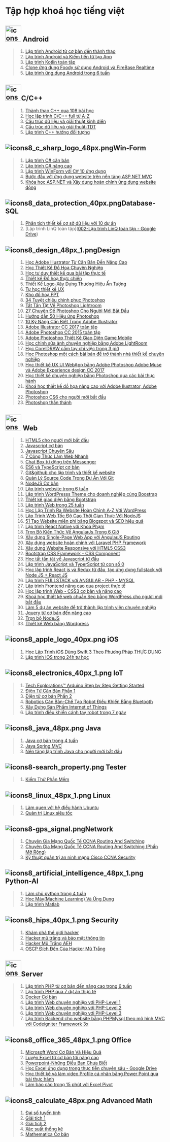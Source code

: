 # Tập hợp khoá học tiếng việt

## <img src="https://raw.githubusercontent.com/Zenfection/Image/master/2020/08/23-23-46-55-icons8_android_os_64px.png" title="" alt="icons8_android_os_64px.png" width="50"> Android

> 1. [Lập trình Android từ cơ bản đến thành thạo](https://drive.google.com/drive/folders/1ZK-XFP_DVqpepibgxG86U6qeySvW5HUs?usp=sharing)
> 2. [Lập trình Android và Kiếm tiền từ tạo App](https://drive.google.com/drive/folders/1exOOee-rg7bR446rqwoJ3czfZI340KYU?usp=sharing)
> 3. [Lập trình Kotlin toàn tập](https://drive.google.com/drive/folders/1BbuBxi5aM8kZO35mdRjUXojZJQM7f08H?usp=sharing)
> 4. [Clone ứng dụng Foody sử dụng Android và FireBase Realtime](https://drive.google.com/drive/folders/1ARD9D4cnAhnLGm82kyDXHe-UjAVB20dt?usp=sharing)
> 5. [Lập trình ứng dụng Android trong 6 tuần](https://drive.google.com/drive/folders/1099DRNmDE9L1CZdowqN92dK_JJeYSHKv?usp=sharing)

## <img src="https://raw.githubusercontent.com/Zenfection/Image/master/2020/08/23-23-51-15-icons8_c%2B%2B_48px_2.png" title="" alt="icons8_c++_48px_2.png" width="50">C/C++

> 1. [Thành thạo C++ qua 108 bài học](https://drive.google.com/drive/folders/1vx3CVIr3BCa2cmFPNyBLytJnTBVgVoX8?usp=sharing)
> 2. [Học lập trình C/C++ full từ A-Z](https://drive.google.com/drive/folders/1JTmHU9lr79QAHW19Wr_pyv2OJVkPQrhx?usp=sharing)
> 3. [Cấu trúc dữ liệu và giải thuật kinh điển](https://drive.google.com/drive/folders/1YcUgdWSo9GjHm8j1644oPv5nUhj1tNKB?usp=sharing)
> 4. [Cấu trúc dữ liệu và giải thuật-TDT](https://drive.google.com/drive/folders/1WHad8E9veuGBA4qItcOdZm1D5MG1ZiAr?usp=sharing)
> 5. [Lập trình C++ hướng đối tượng](https://drive.google.com/drive/folders/1Rcv33dcrTuWPFz1yeHlxECNS4Crois4K?usp=sharing)

## ![icons8_c_sharp_logo_48px.png](https://raw.githubusercontent.com/Zenfection/Image/master/2020/08/23-23-50-44-icons8_c_sharp_logo_48px.png)Win-Form

> 1. [Lập trình C# căn bản](https://drive.google.com/drive/folders/12_cCLYzOnvA0VIpoppJAFUQ6q3Rbfx4i?usp=sharing)
> 2. [Lập trình C# nâng cao](https://drive.google.com/drive/folders/1iey7qoqNqZUydN-isJWP3wrqmAAYzAa6?usp=sharing)
> 3. [Lập trình WinForm với C# 10 ứng dụng](https://drive.google.com/drive/folders/1kmfvyQ8PJEfwj7-9x5-MBqHl6CmNyV1T?usp=sharing)
> 4. [Bước đầu với ứng dụng website trên nền tảng ASP.NET MVC](https://drive.google.com/drive/folders/1DiGOC_Vik30esgjEyY-Lw8mt_Eaf2J6l?usp=sharing)
> 5. [Khóa học ASP.NET và Xây dựng hoàn chỉnh ứng dụng website động](https://drive.google.com/drive/folders/1Cn7TB7SBfdnX9pQg2NnxeQrqD1r07Z46?usp=sharing)

## ![icons8_data_protection_40px.png](https://raw.githubusercontent.com/Zenfection/Image/master/2020/08/23-23-50-23-icons8_data_protection_40px.png)Database-SQL

> 1. [Phân tích thiết kế cơ sở dữ liệu với 10 dự án](https://drive.google.com/drive/folders/1zVGU5CNdtrHzPSCXpSYc78ph2R3d8CVf?usp=sharing)
> 2. [Lập trình LinQ toàn tập]([002-Lập trình LinQ toàn tập - Google Drive](https://drive.google.com/drive/folders/19rHJLRUEiBDkZKyoSobh4XYzrxyAsrPa?usp=sharing))

## ![icons8_design_48px_1.png](https://raw.githubusercontent.com/Zenfection/Image/master/2020/08/23-23-52-03-icons8_design_48px_1.png)Design

> 1. [Học Adobe Illustrator Từ Căn Bản Đến Nâng Cao](https://drive.google.com/drive/folders/15Ru33okIFFIv2enY0mEy0TdWMNc5bekg?usp=sharing)
> 2. [Học Thiết Kế Đồ Hoạ Chuyên Nghiệp](https://drive.google.com/drive/folders/1y0pnvCR_-ePR3BbWtS2xSXdc8dcYYYsY?usp=sharing)
> 3. [Học tư duy thiết kế qua bài tập thực tế](https://drive.google.com/drive/folders/1ZHzEySe9okcqUsyW7vuejSIj5KG9EMqX?usp=sharing)
> 4. [Thiết kế Đồ hoạ thực chiến](https://drive.google.com/drive/folders/1RQgeG66f5oPrqex3Rje5FKiOkhvCXxo3?usp=sharing)
> 5. [Thiết Kế Logo-Xây Dựng Thương Hiệu Ấn Tượng](https://drive.google.com/drive/folders/1Qyr7WPyjTuJVgeFCVvTYS90BjBx1IyGv?usp=sharing)
> 6. [Tự học thiết kế UX](https://drive.google.com/drive/folders/1Ohu4u0wwn1I8hgEEyURq6v_C5s38-qGs?usp=sharing)
> 7. [Kho đồ hoạ FPT](https://drive.google.com/drive/folders/1rXteUiHe7vStHc6IiZqyZOLy1fJg4LQG?usp=sharing)
> 8. [34 Tuyệt chiêu chinh phục Photoshop](https://drive.google.com/drive/folders/1iswARWIL1c-sHnnFmerjGiZ8RhLHkJvX?usp=sharing)
> 9. [Tất Tần Tật Về Photoshop Lightroom](https://drive.google.com/drive/folders/1OchBqICrImZ2thtgaXzwTc6cPR1IvGOv?usp=sharing)
> 10. [27 Chuyên Đề Photoshop Cho Người Mới Bắt Đầu](https://drive.google.com/drive/folders/1W878VE7OIUeNxjqshSAtCsGiNzNMQpoz?usp=sharing)
> 11. [Hướng dẫn 50 Hiệu ứng Photoshop](https://drive.google.com/drive/folders/1rwDNLpOnFCKsYT8St3c7BvSUhHqlEPyf?usp=sharing)
> 12. [10 Kỹ Năng Cần Biết Trong Adobe Illustrator](https://drive.google.com/drive/folders/1QDy0km8P05qCBrGknMcu44_2yW88-x_0?usp=sharing)
> 13. [Adobe Illustrator CC 2017 toàn tập](https://drive.google.com/drive/folders/1e-MESQVVRQvr8B0vEaI2g7R-ScdT04pS?usp=sharing)
> 14. [Adobe Photoshop CC 2015 toàn tập](https://drive.google.com/drive/folders/1cBbY-P2WMhUXFjbYEND_pcQ7mXAsDuQ-?usp=sharing)
> 15. [Adobe Photoshop Thiết Kế Giao Diện Game Mobile](https://drive.google.com/drive/folders/1exF_HE1BzW_OQ5n0hoGBTaoVGnj5faqj?usp=sharing)
> 16. [Học chỉnh sửa ảnh chuyên nghiệp bằng Adobe LightRoom](https://drive.google.com/drive/folders/1ozuWv1SHnVR217V0eTWvkMAbtR8CMfjm?usp=sharing)
> 17. [Học CorelDRAW cầm tay chỉ việc trong 3 giờ](https://drive.google.com/drive/folders/1qRVGokaMIURN6_Rrir_lgO4gKmGmaANh?usp=sharing)
> 18. [Học Photoshop một cách bài bản để trở thành nhà thiết kế chuyên nghiệp](https://drive.google.com/drive/folders/1E2DeZHA3Xeg1J_Ec_f9EIvaN2IMtbDss?usp=sharing)
> 19. [Học thiết kế UX UI WebApp bằng Adobe Photoshop Adobe Muse và Adobe Experience design CC 2017](https://drive.google.com/drive/folders/1IFkdvNZlAnLRf1Ii0Ie2hV5irG0dnXYA?usp=sharing)
> 20. [Học thiết kế chuyên nghiệp bằng Photoshop qua các bài thực hành](https://drive.google.com/drive/folders/1tJ2pFNdRogJfbSBPH2rUm1LZh68pjPa1?usp=sharing)
> 21. [Khoá học thiết kế đồ họa nâng cao với Adobe Ilustrator, Adobe Photoshop](https://drive.google.com/drive/folders/1TGpa-JHwDTqrOYFJ8tE2xkdM2L4DZNwG?usp=sharing)
> 22. [Photoshop CS6 cho người mới bắt đầu](https://drive.google.com/drive/folders/1oNlU7Xqa2nLLOyAWE7SMrWxytraY-c5r?usp=sharing)
> 23. [Photoshop thần thánh](https://drive.google.com/drive/folders/1sLjEjoSaSQ_u8HDkeUBA6l5nSi-mwHnZ?usp=sharing)

## <img src="https://raw.githubusercontent.com/Zenfection/Image/master/2020/08/23-23-54-10-icons8_website_64px.png" title="" alt="icons8_website_64px.png" width="50"> Web

> 1. [HTML5 cho người mới bắt đầu](https://drive.google.com/drive/folders/1sxD_QQjc0eeJW9boacVnFPDtjeE5SJRM?usp=sharing)
> 2. [Javascript cơ bản](https://drive.google.com/drive/folders/1z_Y3ulS12LvYnnRbQTtkNu3c7-AU9FJy?usp=sharing)
> 3. [Javascript Chuyên Sâu](https://drive.google.com/drive/folders/1umRl9cE1eemU9OieDkcMbeBlQc46i9LB?usp=sharing)
> 4. [7 Công Thức Làm Web Nhanh](https://drive.google.com/drive/folders/1HtlXNVFqtFC9LNgAYG60-gh4x9YE3MqO?usp=sharing)
> 5. [Chat Box tự dộng trên Messenger](https://drive.google.com/drive/folders/1yIQ8eg3uEly-XYZ67vZlCJn2gN-9xpar?usp=sharing)
> 6. [ES6 và TypeScript cơ bản](https://drive.google.com/drive/folders/1oXuHakKGeDlbtFZpcS781d2qw7X0XUta?usp=sharing)
> 7. [Git&github cho lập trình và thiết kế website](https://drive.google.com/drive/folders/1Qm6j5MJ1XcZ9fTnUzAW_qRooDganwpRh?usp=sharing)
> 8. [Quản Lý Source Code Trong Dự Án Với Git](https://drive.google.com/drive/folders/1hzWE3twA3UCcV4fEG2R5cBLhxLzR7VwX?usp=sharing)
> 9. [NodeJS Cơ bản](https://drive.google.com/drive/folders/1eaZu5iH2n-i_qH95ZdoUFAoqFpR9FQHM?usp=sharing)
> 10. [Lập trình website trong 6 tuần](https://drive.google.com/drive/folders/1J8bghjJP1TRWRgD9xgiIgm8kAVm5RdK-?usp=sharing)
> 11. [Lập trình WordPresss Theme cho doanh nghiệp cùng Boostrap](https://drive.google.com/drive/folders/1HXtALRQDcbxSvgdyS-hLH-XnSMhv2z0q?usp=sharing)
> 12. [Thiết kế giao diện bằng Bootstrap](https://drive.google.com/drive/folders/1rZzjlbAYP5-7H2vnXB2t7_PFf7d_rd0A?usp=sharing)
> 13. [Lập trình Web trong 25 tuần](https://drive.google.com/drive/folders/1Rik4jDLutg5XHYtkmRQ8o8co1drCVLv0?usp=sharing)
> 14. [Học Lập Trình Ra Website Hoàn Chỉnh A-Z Với WordPress](https://drive.google.com/drive/folders/1iu-AaQM-aKOvjzaPClJLOkhdGIVUumEB?usp=sharing)
> 15. [Lập Trình Web Tốc Độ Cao Thời Gian Thực Với NodeJS](https://drive.google.com/drive/folders/1n5oAmmRp_DodY4GJ0h8ZAhiIAhRM3wAE?usp=sharing)
> 16. [51 Tạo Website miễn phí bằng Blogspot và SEO hiệu quả](https://drive.google.com/drive/folders/1S7JRn2G5s0LivwkKaV2tEJ4TB2didbqw?usp=sharing)
> 17. [Lập trình React Native với Khoa Phạm](https://drive.google.com/drive/folders/1NgzxWnAU8EA7N5Nar0AUIF8G0XqhI3dH?usp=sharing)
> 18. [Trọn Bộ Kiến Thức Về AngularJs Trong 6 Giờ](https://drive.google.com/drive/folders/10o1C5hrR_kuSZU3cxMnxAYiB5wB0nEjx?usp=sharing)
> 19. [Xây dựng Single-Page Web App với AngularJS Routing](https://drive.google.com/drive/folders/1kz94BxhMtahXPCbzpy-vBSqrQmKvjoo-?usp=sharing)
> 20. [Xây dựng website hoàn chỉnh với Laravel PHP Framework](https://drive.google.com/drive/folders/1iVPRS-lUky79YDHy48FYuhqWRIdZok2d?usp=sharing)
> 21. [Xây dựng Website Responsive với HTML5 CSS3](https://drive.google.com/drive/folders/1clELhsh4DYD-byiAHEJSzBkvW8d54P7w?usp=sharing)
> 22. [Bootstrap CSS Framework - CSS Component](https://drive.google.com/drive/folders/1Rs9WHEe-IG1n7udFkpBIiy0EZ5SH1Uei?usp=sharing)
> 23. [Học tất tần tật về Javascript từ đầu](https://drive.google.com/drive/folders/1X1dR27Yj2aiVmYhZhGSLOlGPMQ8XN3CS?usp=sharing)
> 24. [Lập trình JavaScript và TyperScript từ con số 0](https://drive.google.com/drive/folders/1Cse2emPX5Z3QJgp7VdynwYn-IMu68XvJ?usp=sharing)
> 25. [Học lập trình React js và Redux từ đầu, tạo ứng dụng fullstack với Node JS + React JS](https://drive.google.com/drive/folders/1g0Gkr99-V-19dYffo8NvPeR1JXgkFtBI?usp=sharing)
> 26. [Lập trình FULLSTACK với ANGULAR - PHP - MYSQL](https://drive.google.com/drive/folders/1gnku9TfmO5_h4gj-YAEG4W82RAerynQm?usp=sharing)
> 27. [Lập trình Frontend nâng cao qua project thực tế](https://drive.google.com/drive/folders/1NE7Q3_D2Sg8JJYnaA8I4tLgUJM-Ng2Yp?usp=sharing)
> 28. [Học lập trình Web - CSS3 cơ bản và nâng cao](https://drive.google.com/drive/folders/15N9gdGxX6PH3h0MrgirsoPBEu5dE9VkV?usp=sharing)
> 29. [Khoá học thiết kế web chuẩn Seo bằng WordPress cho người mới bắt đầu](https://drive.google.com/drive/folders/1zIPmBXpMpVRFRlZJPtXTfBuC8Ql7XcjK?usp=sharing)
> 30. [Làm 5 dự án website để trở thành lập trình viên chuyên nghiệp](https://drive.google.com/drive/folders/1LNAHAQ2FCLTpu7r-hw5su9TkM9B4cqBR?usp=sharing)
> 31. [Jquery từ cơ bản đến nâng cao](https://drive.google.com/drive/folders/1Zj3V3n4VpUbuHsZNjv4uy7bE1xrjW2JP?usp=sharing)
> 32. [Trọn bộ NodeJS](https://drive.google.com/drive/folders/19bgXz8YREty29qL_fNopMDqdddeKajz6?usp=sharing)
> 33. [Thiết kế Web bằng Wordpress](https://drive.google.com/drive/folders/1TOVzcIkrs-zRVoZNfy0D5DHZqLw3vwV9?usp=sharing)

## ![icons8_apple_logo_40px.png](https://raw.githubusercontent.com/Zenfection/Image/master/2020/08/23-23-55-08-icons8_apple_logo_40px.png) iOS

> 1. [Học Lập Trình iOS Dùng Swift 3 Theo Phương Pháp THỰC DỤNG](https://drive.google.com/drive/folders/1jOGcifvyVH59CEvVYevc_MZBD6KXw7L_?usp=sharing)
> 2. [Lập trình IOS trong 24h tự học](https://drive.google.com/drive/folders/1DQBIUw9QRVcZsmgr-Me4UObW1QR_beva?usp=sharing)

## ![icons8_electronics_40px_1.png](https://raw.githubusercontent.com/Zenfection/Image/master/2020/08/23-23-56-21-icons8_electronics_40px_1.png) IoT

> 1. [Tech Explorations™ Arduino Step by Step Getting Started](https://drive.google.com/drive/folders/1W_W1cdY7NyW5aXziLnVlJhq1XlN9PwkT?usp=sharing)
> 2. [Điện Tử Căn Bản Phần 1](https://drive.google.com/drive/folders/1B33JcVjcLLoKa_cZXrvjX0FSh2_j4R2-?usp=sharing)
> 3. [Điện tử cơ bản Phần 2](https://drive.google.com/drive/folders/1YMW-KvChtFy1v6NqCoG50_IVPK74xwXG?usp=sharing)
> 4. [Robotics Căn Bản-Chế Tạo Robot Điều Khiển Bằng Bluetooth](https://drive.google.com/drive/folders/1uk-sxbqqy51nBki-wd7CZMIPIoqBOgkP?usp=sharing)
> 5. [Xây Dựng Sản Phẩm Internet of Things](https://drive.google.com/drive/folders/1l93NStH60RhW3pwOgPpY3eQUlEk3pXYj?usp=sharing)
> 6. [Lập trình điều khiển cánh tay robot trong 7 ngày](https://drive.google.com/drive/folders/1oSyf0Mc4QPZp10FkjL6N-sAujbQVZ7De?usp=sharing)

## ![icons8_java_48px.png](https://raw.githubusercontent.com/Zenfection/Image/master/2020/08/23-23-56-37-icons8_java_48px.png) Java

> 1. [Java cơ bản trong 4 tuần](https://drive.google.com/drive/folders/1nQTKHf8SDY_MbP-zeUUWElu2-XK8o-80?usp=sharing)
> 2. [Java Spring MVC](https://drive.google.com/drive/folders/19vJFgr3ZeqV9ixrU-On5cSbkyFxZVcex?usp=sharing)
> 3. [Nền tảng lập trình Java cho người mới bắt đầu](https://drive.google.com/drive/folders/1P31u3QFvXLGkrgb-Z-cN-AAAMVv5YMBT?usp=sharing)

## ![icons8-search_property.png](https://raw.githubusercontent.com/Zenfection/Image/master/2020/08/24-16-04-35-icons8-search_property.png) Tester

> 1. [Kiểm Thử Phần Mềm](https://drive.google.com/drive/folders/1g9q6kiO-Vr8hSmi3Q7Pqer3OjEwdR3i3?usp=sharing)

## ![icons8_linux_48px_1.png](https://raw.githubusercontent.com/Zenfection/Image/master/2020/08/23-23-57-17-icons8_linux_48px_1.png) Linux

> 1. [Làm quen với hệ điều hành Ubuntu](https://drive.google.com/drive/folders/1XxsuOKWFF63bkByOU4qVQm7E8_K4EoFB?usp=sharing)
> 2. [Quản trị Linux siêu tốc](https://drive.google.com/drive/folders/1TBZZ_xEz7zYYaCjrcp2YKxcKnZMjIbTZ?usp=sharing)

## ![icons8-gps_signal.png](https://raw.githubusercontent.com/Zenfection/Image/master/2020/09/05-16-34-41-icons8-gps_signal.png)Network

> 1. [Chuyên Gia Mạng Quốc Tế CCNA Routing And Switching](https://drive.google.com/drive/folders/1M26vAMC8QZrqJite9ra0bPdMgqk2YP5B?usp=sharing) 
> 2. [Chuyên Gia Mạng Quốc Tế CCNA Routing And Switching (Phần Mở Rộng)](https://drive.google.com/drive/folders/1t6ZENY1uYTw3vlu5TEQq8ajykXC5ANlD?usp=sharing)
> 3. [Kỹ thuật quản trị an ninh mạng Cisco CCNA Security](https://drive.google.com/drive/folders/1zhOWK-s5u27RozCf6vM-CfwhX95pMYyA?usp=sharing)

## ![icons8_artificial_intelligence_48px_1.png](https://raw.githubusercontent.com/Zenfection/Image/master/2020/08/23-23-58-24-icons8_artificial_intelligence_48px_1.png) Python-AI

> 1. [Làm chủ python trong 4 tuần](https://drive.google.com/drive/folders/1TfALAxoCC44ccSMvLblHz_QItFiCA020?usp=sharing)
> 2. [Học Máy(Machine Learning) Và Ứng Dụng](https://drive.google.com/drive/folders/1Wel3tuwPg8mTywaTlLE6AHKaoeXWU4mw?usp=sharing)
> 3. [Lập trình Matlab](https://drive.google.com/drive/folders/1aYvZdI6d2IEc3T31TmcTSiuP6y23LHaq?usp=sharing)

## ![icons8_hips_40px_1.png](https://raw.githubusercontent.com/Zenfection/Image/master/2020/08/24-00-00-05-icons8_hips_40px_1.png) Security

> 1. [Khám phá thế giới hacker](https://drive.google.com/drive/folders/1Ptk2KHB4uNTW0a_KUrux9Ue17T_JVeWM?usp=sharing)
> 2. [Hacker mũ trắng và bảo mật thông tin](https://drive.google.com/drive/folders/1TdInOZlE4iAQ0U4QHfW-X2FSSS8b8auU?usp=sharing)
> 3. [Hacker Mũ Trắng AEH](https://drive.google.com/drive/folders/1BcWMyrRCjbi4HQDzSb7O112P9-_ECPvR?usp=sharing)
> 4. [OSCP Đích Đến Của Hacker Mũ Trắng](https://drive.google.com/drive/folders/1d5SPgFUCdRa4GZx3seUPt2SANdWxY6Od?usp=sharing)

## <img src="https://raw.githubusercontent.com/Zenfection/Image/master/2020/08/24-00-01-57-icons8_server_64px_1.png" title="" alt="icons8_server_64px_1.png" width="50">Server

> 1. [Lập trình PHP từ cơ bản đến nâng cao trong 6 tuần](https://drive.google.com/drive/folders/19yhAgJJtWWWBM8xyV9cO_F8cw7jdPdso?usp=sharing)
> 2. [Lập trình PHP qua 7 dự án thực tế](https://drive.google.com/drive/folders/1ckr-ayakbFRJfQJGMinK6ZPCgyz5vVMs?usp=sharing)
> 3. [Docker Cơ bản](https://drive.google.com/drive/folders/1B9phBDuZ2-KUanAe3I5p9rNHR-F1ojmE?usp=sharing)
> 4. [Lập trình Web chuyên nghiệp với PHP-Level 1](https://drive.google.com/drive/folders/1Ob7qlkmDXXrECQhcueHb_K3npRbzG7o1?usp=sharing)
> 5. [Lập trình Web chuyên nghiệp với PHP-Level 2](https://drive.google.com/drive/folders/1hyxsmdBqrs5BDbk6vVoiurs9yLTJQ87T?usp=sharing)
> 6. [Lập trình Web chuyên nghiệp với PHP-Level 3](https://drive.google.com/drive/folders/1-u80aHmKyoa7IK25ME5pF2SOqN8_8e7E?usp=sharing)
> 7. [Lập trình Backend cho website bằng PHPMysql theo mô hình MVC với Codeigniter Framework 3x](https://drive.google.com/drive/folders/1QZfJK4Xp1e3WkPNaK3cU__daBFizgSNK?usp=sharing)

## ![icons8_office_365_48px_1.png](https://raw.githubusercontent.com/Zenfection/Image/master/2020/08/24-00-03-31-icons8_office_365_48px_1.png) Office

> 1. [Microsoft Word Cơ Bản Và Hiệu Quả](https://drive.google.com/drive/folders/1Y995DiwpRNTJHAOmydEugbBFA6XFyQWS?usp=sharing)
> 2. [Luyện Excel từ cơ bản tới nâng cao](https://drive.google.com/drive/folders/1qkFOucYL0SlEHy1wvtHP_dfGSaUjEunj?usp=sharing)
> 3. [Powerpoint-Những Điều Bạn Chưa Biết](https://drive.google.com/drive/folders/1Te2U7l8lxmsjRFcF21v1_0eFPgbZ7B1a?usp=sharing)
> 4. [Học Excel ứng dụng trong thực tiễn chuyên sâu - Google Drive](https://drive.google.com/drive/folders/1TzcdDb4jEAN6hVTNoHobBoitIVhe10mx?usp=sharing)
> 5. [Học thiết kế và làm video Profile cá nhân bằng Power Point qua bài thực hành](https://drive.google.com/drive/folders/1UQYT8-XctqmgBEtX7DmIKnGF0qOplT3d?usp=sharing)
> 6. [Làm báo cáo trong 15 phút với Excel Pivot](https://drive.google.com/drive/folders/18tIImG7lQf5lPBXOrGvgCC4wLNFoWu07?usp=sharing)

## ![icons8_calculate_48px.png](https://raw.githubusercontent.com/Zenfection/Image/master/2020/08/24-00-04-23-icons8_calculate_48px.png) Advanced Math

> 1. [Đại số tuyến tính](https://drive.google.com/drive/folders/1s55CcmM3XX_F0oA5l-73Q5Xm1B4B9vX1?usp=sharing)
> 2. [Giải tích 1](https://drive.google.com/drive/folders/1mT2icDFnbTzyd2I3wKXz8Za9dg_mlgRK?usp=sharing)
> 3. [Giải tích 2](https://drive.google.com/drive/folders/1aeb1qNgoSmhFM4cbleMvc_MxUO8vxI1H?usp=sharing)
> 4. [Xác suất thống kê](https://drive.google.com/drive/folders/1QkICJe1ZUCZFGgAPCkGcw_ekp6jQSq-8?usp=sharing)
> 5. [Mathematica Cơ bản](https://drive.google.com/drive/folders/1q4DQnx3lt5sQKMMjHvwZd0DcV5uug1-J?usp=sharing)